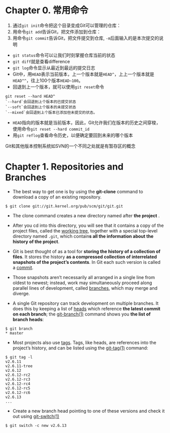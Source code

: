 # Chapter 0. 常用命令
1. 通过`git init`命令把这个目录变成Git可以管理的仓库：
2. 用命令`git add`告诉Git，把文件添加到仓库：
3. 用命令`git commit`告诉Git，把文件提交到仓库, `-m`后面输入的是本次提交的说明

 - `git status`命令可以让我们时刻掌握仓库当前的状态
 - `git diff`就是查看difference
 - `git log`命令显示从最近到最远的提交日志
 - Git中，用`HEAD`表示当前版本，上一个版本就是`HEAD^`，上上一个版本就是`HEAD^^`，往上100个版本`HEAD~100`。
 - 回退到上一个版本，就可以使用`git reset`命令
 ```plain
git reset --hard HEAD^
`--hard`会回退到上个版本的已提交状态
`--soft`会回退到上个版本的未提交状态
`--mixed`会回退到上个版本已添加但未提交的状态。
```
- `HEAD`指向的版本就是当前版本，因此，Git允许我们在版本的历史之间穿梭，使用命令`git reset --hard commit_id`
- 用`git reflog`查看命令历史，以便确定要回到未来的哪个版本

Git和其他版本控制系统如SVN的一个不同之处就是有暂存区的概念

# Chapter 1. Repositories and Branches
- The best way to get one is by using the **git-clone** command to download a copy of an existing repository.
```
$ git clone git://git.kernel.org/pub/scm/git/git.git
```

- The clone command creates a new directory named after **the project** . 
- After you cd into this directory, you will see that it contains a copy of the project files, called the [working tree](https://mirrors.edge.kernel.org/pub/software/scm/git/docs/user-manual.html#def_working_tree), together with a special top-level directory named `.git`, which contain**s all the information about the history of the project**.

- Git is best thought of as a tool for **storing the history of a collection of files**. It stores the history **as a compressed collection of interrelated snapshots of the project’s contents**. In Git each such version is called a [commit](https://mirrors.edge.kernel.org/pub/software/scm/git/docs/user-manual.html#def_commit).
- Those snapshots aren’t necessarily all arranged in a single line from oldest to newest; instead, work may simultaneously proceed along parallel lines of development, called [branches](https://mirrors.edge.kernel.org/pub/software/scm/git/docs/user-manual.html#def_branch), which may merge and diverge.
- A single Git repository can track development on multiple branches. It does this by keeping a list of [heads](https://mirrors.edge.kernel.org/pub/software/scm/git/docs/user-manual.html#def_head) which reference **the latest commit on each branch**; the [git-branch(1)](https://mirrors.edge.kernel.org/pub/software/scm/git/docs/git-branch.html) command shows you **the list of branch heads**:
```
$ git branch
* master
```

- Most projects also use [tags](https://mirrors.edge.kernel.org/pub/software/scm/git/docs/user-manual.html#def_tag). Tags, like heads, are references into the project’s history, and can be listed using the [git-tag(1)](https://mirrors.edge.kernel.org/pub/software/scm/git/docs/git-tag.html) command:
```
$ git tag -l
v2.6.11
v2.6.11-tree
v2.6.12
v2.6.12-rc2
v2.6.12-rc3
v2.6.12-rc4
v2.6.12-rc5
v2.6.12-rc6
v2.6.13
...
```

- Create a new branch head pointing to one of these versions and check it out using [git-switch(1)](https://mirrors.edge.kernel.org/pub/software/scm/git/docs/git-switch.html)
```
$ git switch -c new v2.6.13
```

